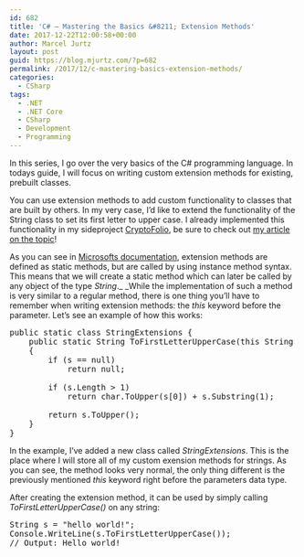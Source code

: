 ```yaml
---
id: 682
title: 'C# – Mastering the Basics &#8211; Extension Methods'
date: 2017-12-22T12:00:58+00:00
author: Marcel Jurtz
layout: post
guid: https://blog.mjurtz.com/?p=682
permalink: /2017/12/c-mastering-basics-extension-methods/
categories:
  - CSharp
tags:
  - .NET
  - .NET Core
  - CSharp
  - Development
  - Programming
---
```

In this series, I go over the very basics of the C# programming language. In todays guide, I will focus on writing custom extension methods for existing, prebuilt classes.

You can use extension methods to add custom functionality to classes that are built by others. In my very case, I&#8217;d like to extend the functionality of the String class to set its first letter to upper case. I already implemented this functionality in my sideproject [CryptoFolio](https://github.com/MarcelJurtz/CryptoFolio), be sure to check out [my article on the topic](https://blog.mjurtz.com/2017/12/sideproject-cryptofolio/)!

As you can see in [Microsofts documentation](https://docs.microsoft.com/en-us/dotnet/csharp/programming-guide/classes-and-structs/extension-methods), extension methods are defined as static methods, but are called by using instance method syntax. This means that we will create a static method which can later be called by any object of the type _String_._ _While the implementation of such a method is very similar to a regular method, there is one thing you&#8217;ll have to remember when writing extension methods: the _this_ keyword before the parameter. Let&#8217;s see an example of how this works:

<pre class="EnlighterJSRAW" data-enlighter-language="csharp">public static class StringExtensions {
    public static String ToFirstLetterUpperCase(this String s)
    {
        if (s == null)
            return null;

        if (s.Length &gt; 1)
            return char.ToUpper(s[0]) + s.Substring(1);

        return s.ToUpper();
    }
}</pre>

In the example, I&#8217;ve added a new class called _StringExtensions_. This is the place where I will store all of my custom exension methods for strings. As you can see, the method looks very normal, the only thing different is the previously mentioned _this_ keyword right before the parameters data type.

After creating the extension method, it can be used by simply calling _ToFirstLetterUpperCase()_ on any string:

<pre class="EnlighterJSRAW" data-enlighter-language="csharp">String s = "hello world!";
Console.WriteLine(s.ToFirstLetterUpperCase());
// Output: Hello world!</pre>